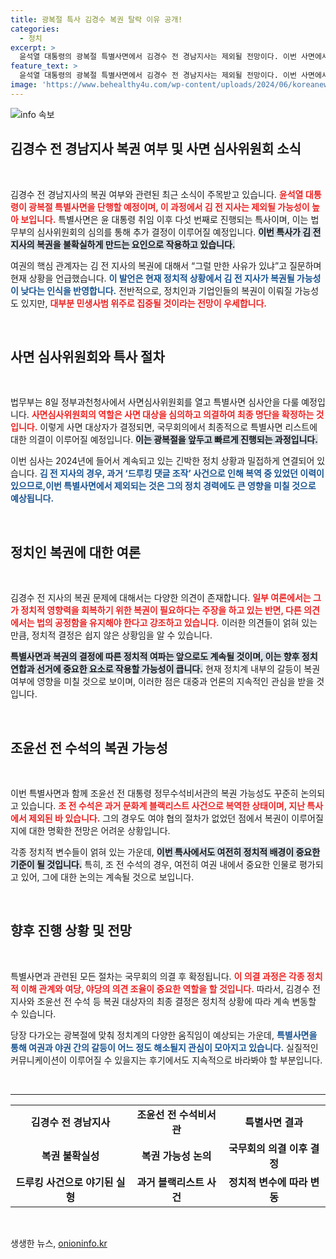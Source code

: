 ```yaml
---
title: 광복절 특사 김경수 복권 탈락 이유 공개!
categories:
  - 정치
excerpt: >
  윤석열 대통령의 광복절 특별사면에서 김경수 전 경남지사는 제외될 전망이다. 이번 사면에서는 정치인과 기업인이 포함되지만, 민생사범 위주로 진행될 것으로 보인다. 이와 함께 조윤선 전 정무수석의 복권 가능성도 주목받고 있다.
feature_text: >
  윤석열 대통령의 광복절 특별사면에서 김경수 전 경남지사는 제외될 전망이다. 이번 사면에서는 정치인과 기업인이 포함되지만, 민생사범 위주로 진행될 것으로 보인다. 이와 함께 조윤선 전 정무수석의 복권 가능성도 주목받고 있다.
image: 'https://www.behealthy4u.com/wp-content/uploads/2024/06/koreanews.jpg'
---
```


<p><img src="https://www.behealthy4u.com/wp-content/uploads/2024/06/koreanews.jpg" alt="info 속보" /></p>

<h2 data-ke-size="size26">김경수 전 경남지사 복권 여부 및 사면 심사위원회 소식</h2>

<p data-ke-size="size16">&nbsp;</p>

<p>김경수 전 경남지사의 복권 여부와 관련된 최근 소식이 주목받고 있습니다. <b><span style="color: #ee2323;">윤석열 대통령이 광복절 특별사면을 단행할 예정이며, 이 과정에서 김 전 지사는 제외될 가능성이 높아 보입니다.</span></b> 특별사면은 윤 대통령 취임 이후 다섯 번째로 진행되는 특사이며, 이는 법무부의 심사위원회의 심의를 통해 추가 결정이 이루어질 예정입니다. <b><span style="background-color: #21538527;">이번 특사가 김 전 지사의 복권을 불확실하게 만드는 요인으로 작용하고 있습니다.</span></b></p>

<p>여권의 핵심 관계자는 김 전 지사의 복권에 대해서 “그럴 만한 사유가 있냐”고 질문하며 현재 상황을 언급했습니다. <b><span style="color: #1a5490;">이 발언은 현재 정치적 상황에서 김 전 지사가 복권될 가능성이 낮다는 인식을 반영합니다.</span></b> 전반적으로, 정치인과 기업인들의 복권이 이뤄질 가능성도 있지만, <b><span style="color: #ee2323;">대부분 민생사범 위주로 집중될 것이라는 전망이 우세합니다.</span></b></p>

<p data-ke-size="size16">&nbsp;</p>

<h2 data-ke-size="size26">사면 심사위원회와 특사 절차</h2>

<p data-ke-size="size16">&nbsp;</p>

<p>법무부는 8일 정부과천청사에서 사면심사위원회를 열고 특별사면 심사안을 다룰 예정입니다. <b><span style="color: #ee2323;">사면심사위원회의 역할은 사면 대상을 심의하고 의결하여 최종 명단을 확정하는 것입니다.</span></b> 이렇게 사면 대상자가 결정되면, 국무회의에서 최종적으로 특별사면 리스트에 대한 의결이 이루어질 예정입니다. <b><span style="background-color: #21538527;">이는 광복절을 앞두고 빠르게 진행되는 과정입니다.</span></b></p>

<p>이번 심사는 2024년에 들어서 계속되고 있는 긴박한 정치 상황과 밀접하게 연결되어 있습니다. <b><span style="color: #1a5490;">김 전 지사의 경우, 과거 ‘드루킹 댓글 조작’ 사건으로 인해 복역 중 있었던 이력이 있으므로,이번 특별사면에서 제외되는 것은 그의 정치 경력에도 큰 영향을 미칠 것으로 예상됩니다.</span></b></p>

<p data-ke-size="size16">&nbsp;</p>

<h2 data-ke-size="size26">정치인 복권에 대한 여론</h2>

<p data-ke-size="size16">&nbsp;</p>

<p>김경수 전 지사의 복권 문제에 대해서는 다양한 의견이 존재합니다. <b><span style="color: #ee2323;">일부 여론에서는 그가 정치적 영향력을 회복하기 위한 복권이 필요하다는 주장을 하고 있는 반면, 다른 의견에서는 법의 공정함을 유지해야 한다고 강조하고 있습니다.</span></b> 이러한 의견들이 얽혀 있는 만큼, 정치적 결정은 쉽지 않은 상황임을 알 수 있습니다.</p>

<p><b><span style="background-color: #21538527;">특별사면과 복권의 결정에 따른 정치적 여파는 앞으로도 계속될 것이며, 이는 향후 정치 연합과 선거에 중요한 요소로 작용할 가능성이 큽니다.</span></b> 현재 정치계 내부의 갈등이 복권 여부에 영향을 미칠 것으로 보이며, 이러한 점은 대중과 언론의 지속적인 관심을 받을 것입니다.</p>

<p data-ke-size="size16">&nbsp;</p>

<h2 data-ke-size="size26">조윤선 전 수석의 복권 가능성</h2>

<p data-ke-size="size16">&nbsp;</p>

<p>이번 특별사면과 함께 조윤선 전 대통령 정무수석비서관의 복권 가능성도 꾸준히 논의되고 있습니다. <b><span style="color: #ee2323;">조 전 수석은 과거 문화계 블랙리스트 사건으로 복역한 상태이며, 지난 특사에서 제외된 바 있습니다.</span></b> 그의 경우도 여야 협의 절차가 없었던 점에서 복권이 이루어질지에 대한 명확한 전망은 어려운 상황입니다.</p>

<p>각종 정치적 변수들이 얽혀 있는 가운데, <b><span style="background-color: #21538527;">이번 특사에서도 여전히 정치적 배경이 중요한 기준이 될 것입니다.</span></b> 특히, 조 전 수석의 경우, 여전히 여권 내에서 중요한 인물로 평가되고 있어, 그에 대한 논의는 계속될 것으로 보입니다. </p>

<p data-ke-size="size16">&nbsp;</p>

<h2 data-ke-size="size26">향후 진행 상황 및 전망</h2>

<p data-ke-size="size16">&nbsp;</p>

<p>특별사면과 관련된 모든 절차는 국무회의 의결 후 확정됩니다. <b><span style="color: #ee2323;">이 의결 과정은 각종 정치적 이해 관계와 여당, 야당의 의견 조율이 중요한 역할을 할 것입니다.</span></b> 따라서, 김경수 전 지사와 조윤선 전 수석 등 복권 대상자의 최종 결정은 정치적 상황에 따라 계속 변동할 수 있습니다.</p>

<p>당장 다가오는 광복절에 맞춰 정치계의 다양한 움직임이 예상되는 가운데, <b><span style="color: #1a5490;">특별사면을 통해 여권과 야권 간의 갈등이 어느 정도 해소될지 관심이 모아지고 있습니다.</span></b> 실질적인 커뮤니케이션이 이루어질 수 있을지는 후기에서도 지속적으로 바라봐야 할 부분입니다.</p>

<p data-ke-size="size16">&nbsp;</p>

<hr>

<table style="width:100%">
<tr>
<td style="text-align: center; height: 17px;"><b>김경수 전 경남지사</b></td>
<td style="text-align: center; height: 17px;"><b>조윤선 전 수석비서관</b></td>
<td style="text-align: center; height: 17px;"><b>특별사면 결과</b></td>
</tr>
<tr>
<td style="text-align: center; height: 17px;"><b>복권 불확실성</b></td>
<td style="text-align: center; height: 17px;"><b>복권 가능성 논의</b></td>
<td style="text-align: center; height: 17px;"><b>국무회의 의결 이후 결정</b></td>
</tr>
<tr>
<td style="text-align: center; height: 17px;"><b>드루킹 사건으로 야기된 실형</b></td>
<td style="text-align: center; height: 17px;"><b>과거 블랙리스트 사건</b></td>
<td style="text-align: center; height: 17px;"><b>정치적 변수에 따라 변동</b></td>
</tr>
</table>

<p data-ke-size="size16">&nbsp;</p>
생생한 뉴스, <a href="https://onioninfo.kr" rel="dofollow">onioninfo.kr</a>


